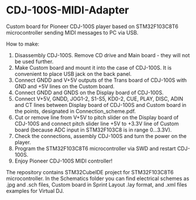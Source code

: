 # CDJ-100S-MIDI-Adapter
Custom board for Pioneer CDJ-100S player based on STM32F103C8T6 microcontroller sending MIDI messages to PC via USB.

How to make:
1. Disassembly CDJ-100S. Remove CD drive and Main board - they will not be used further.
2. Make Custom board and mount it into the case of CDJ-100S. It is convenient to place USB jack on the back panel.
3. Connect GNDD and V+5V outputs of the Trans board of CDJ-100S with GND and +5V lines on the Custom board.
4. Connect GNDD and GNDS on the Display board of CDJ-100S.
5. Connect V+5V, GNDD, JOG1-2, S1-S5, KD0-2, CUE, PLAY, DISC, ADIN and CT lines between Display board of CDJ-100S and Custom board in the points, designated in Connection_scheme.pdf.
6. Cut or remove line from V+5V to pitch slider on the Display board of CDJ-100S and connect pitch slider line +5V to +3.3V line of Custom board (because ADC input in STM32F103C8 is in range 0...3.3V).
7. Check the connections, assembly CDJ-100S and turn the power on the player.
8. Program the STM32F103C8T6 microcontroller via SWD and restart CDJ-100S.
9. Enjoy Pioneer CDJ-100S MIDI controller!

The repository contains STM32CubeIDE project for STM32F103C8T6 microcontroller. In the Schematics folder you can find electrical schemes as .jpg and .sch files, Custom board in Sprint Layout .lay format, and .xml files examples for Virtual DJ.
